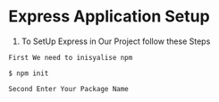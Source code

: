 # Express Application Setup

1. To SetUp Express in Our Project follow these Steps

`First We need to inisyalise npm`

```base 
$ npm init

```

`Second Enter Your Package Name`